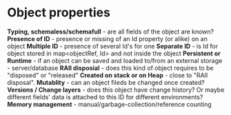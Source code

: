 # Object properties

**Typing, schemaless/schemafull** - are all fields of the object are known?
**Presence of ID** - presence or missing of an Id property (or alike) on an object
**Multiple ID** - presence of several Id's for one
**Separate ID** - is Id for object stored in map<objectRef, Id> and not inside the object
**Persistent or Runtime** - if an object can be saved and loaded to/from an external storage - server/database
**RAII disposial** - does this kind of object requires to be "disposed" or "released"
**Created on stack or on Heap** - close to "RAII disposal".
**Mutablity** - can an object fileds be changed once created?
**Versions / Change layers** - does this object have change history? Or maybe different fields' data is attached to this ID for different environments?
**Memory management** - manual/garbage-collection/reference counting
